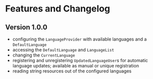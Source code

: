 # Features and Changelog

## Version 1.0.0

- configuring the `LanguageProvider` with available languages and a `DefaultLanguage`
- accessing the `DefaultLanguage` and `LanguageList`
- changing the `CurrentLanguage`
- registering and unregistering `UpdatedLanguageUser`s for automatic language updates; available as manual or unique registration
- reading string resources out of the configured languages
